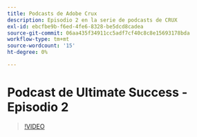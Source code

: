 ```yaml
---
title: Podcasts de Adobe Crux
description: Episodio 2 en la serie de podcasts de CRUX
exl-id: ebcfbe9b-f6ed-4fe6-8328-be5dcd8cadea
source-git-commit: 06aa435f34911cc5adf7cf40c8c8e15693178bda
workflow-type: tm+mt
source-wordcount: '15'
ht-degree: 0%

---
```


# Podcast de Ultimate Success - Episodio 2

>[!VIDEO](https://video.tv.adobe.com/v/3428674?quality=12learn=on)
